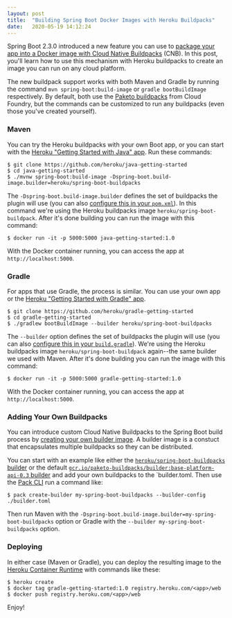 ```yaml
---
layout: post
title:  "Building Spring Boot Docker Images with Heroku Buildpacks"
date:   2020-05-19 14:12:24
---
```


Spring Boot 2.3.0 introduced a new feature you can use to [package your app into a Docker image with Cloud Native Buildpacks](https://spring.io/blog/2020/05/15/spring-boot-2-3-0-available-now) (CNB). In this post, you'll learn how to use this mechanism with Heroku buildpacks to create an image you can run on any cloud platform.

The new buildpack support works with both Maven and Gradle by running the command `mvn spring-boot:build-image` or `gradle bootBuildImage` respectively. By default, both use the [Paketo buildpacks](https://paketo.io/) from Cloud Foundry, but the commands can be customized to run any buildpacks (even those you've created yourself).

### Maven

You can try the Heroku buildpacks with your own Boot app, or you can start with the [Heroku "Getting Started with Java" app](https://github.com/heroku/java-getting-started). Run these commands:

```
$ git clone https://github.com/heroku/java-getting-started
$ cd java-getting-started
$ ./mvnw spring-boot:build-image -Dspring-boot.build-image.builder=heroku/spring-boot-buildpacks
```

The `-Dspring-boot.build-image.builder` defines the set of buildpacks the plugin will use (you can also [configure this in your `pom.xml`](https://docs.spring.io/spring-boot/docs/current-SNAPSHOT/maven-plugin/reference/html/#build-image)). In this command we're using the Heroku buildpacks image `heroku/spring-boot-buildpack`. After it's done building you can run the image with this command:

```
$ docker run -it -p 5000:5000 java-getting-started:1.0
```

With the Docker container running, you can access the app at `http://localhost:5000`.

### Gradle

For apps that use Gradle, the process is similar. You can use your own app or the [Heroku "Getting Started with Gradle" app](https://github.com/heroku/gradle-getting-started).

```
$ git clone https://github.com/heroku/gradle-getting-started
$ cd gradle-getting-started
$ ./gradlew bootBuildImage --builder heroku/spring-boot-buildpacks
```

The `--builder` option defines the set of buildpacks the plugin will use (you can also [configure this in your `build.gradle`](https://docs.spring.io/spring-boot/docs/current/gradle-plugin/reference/html/#build-imagee)). We're using the Heroku buildpacks image `heroku/spring-boot-buildpack` again--the same builder we used with Maven. After it's done building you can run the image with this command:

```
$ docker run -it -p 5000:5000 gradle-getting-started:1.0
```

With the Docker container running, you can access the app at `http://localhost:5000`.

### Adding Your Own Buildpacks

You can introduce custom Cloud Native Buildpacks to the Spring Boot build process by [creating your own builder image](https://buildpacks.io/docs/operator-guide/create-a-builder/). A builder image is a constuct that encapsulates multiple buildpacks so they can be distributed.

You can start with an example like either the [`heroku/spring-boot-buildpacks` builder](https://github.com/heroku/pack-images/blob/e1f0e77b8becc221ac2ca27203cf3d02973d11af/spring-boot-builder.toml) or the default [`gcr.io/paketo-buildpacks/builder:base-platform-api-0.3` builder](https://github.com/paketo-buildpacks/builder) and add your own buildpacks to the `builder.toml. Then use the [Pack CLI](https://buildpacks.io/docs/install-pack/) run a command like:

```
$ pack create-builder my-spring-boot-buildpacks --builder-config ./builder.toml
```

Then run Maven with the `-Dspring-boot.build-image.builder=my-spring-boot-buildpacks` option or Gradle with the `--builder my-spring-boot-buildpacks` option.

### Deploying

In either case (Maven or Gradle), you can deploy the resulting image to the [Heroku Container Runtime](https://devcenter.heroku.com/articles/container-registry-and-runtime) with commands like these:

```
$ heroku create
$ docker tag gradle-getting-started:1.0 registry.heroku.com/<app>/web
$ docker push registry.heroku.com/<app>/web
```

Enjoy!